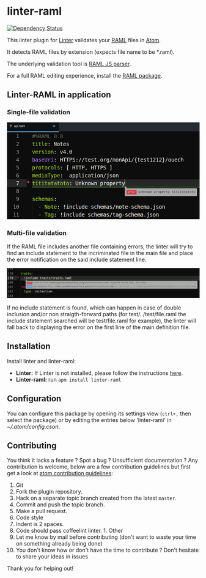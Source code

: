 linter-raml
=========================

[![Dependency Status](https://david-dm.org/quilicicf/linter-raml.svg)](https://david-dm.org/quilicicf/linter-raml)

This linter plugin for [Linter](https://github.com/AtomLinter/Linter) validates your [RAML](http://raml.org) files in [Atom](https://atom.io/).

It detects RAML files by extension (expects file name to be *.raml).

The underlying validation tool is [RAML JS parser](https://github.com/raml-org/raml-js-parser).

For a full RAML editing experience, install the [RAML package](https://atom.io/packages/raml).

## Linter-RAML in application

### Single-file validation

![linter-raml in action](https://raw.githubusercontent.com/quilicicf/linter-raml/master/linter-raml-in-action.png)

### Multi-file validation

If the RAML file includes another file containing errors, the linter will try to find an include statement to the incriminated file in the main file and place the error notification on the said include statement line.

![linter-raml in action](https://raw.githubusercontent.com/quilicicf/linter-raml/master/linter-raml-multi-file.png)

If no include statement is found, which can happen in case of double inclusion and/or non straigth-forward paths (for test/../test/file.raml the include statement searched will be test/file.raml for example), the linter will fall back to displaying the error on the first line of the main definition file.

## Installation

Install linter and linter-raml:
- __Linter:__ If Linter is not installed, please follow the instructions [here](https://github.com/AtomLinter/Linter).
- __Linter-raml:__ run `apm install linter-raml`

## Configuration 

You can configure this package by opening its settings view (`ctrl+,` then select the package) or by editing the entries below 'linter-raml' in _~/.atom/config.cson_.

## Contributing

You think it lacks a feature ? Spot a bug ? Unsufficient documentation ?
Any contribution is welcome, below are a few contribution guidelines but first get a look at [atom contribution guidelines](https://github.com/atom/atom/blob/master/CONTRIBUTING.md):

1. Git
  1. Fork the plugin repository.
  1. Hack on a separate topic branch created from the latest `master`.
  1. Commit and push the topic branch.
  1. Make a pull request.
1. Code style
  1. Indent is 2 spaces.
  1. Code should pass coffeelint linter.
1. Other
  1. Let me know by mail before contributing (don't want to waste your time on something already being done)
  1. You don't know how or don't have the time to contribute ? Don't hesitate to share your ideas in issues


Thank you for helping out!

